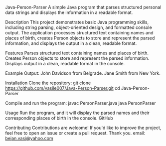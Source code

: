 
Java-Person-Parser
A simple Java program that parses structured personal data strings and displays the information in a readable format.

Description
This project demonstrates basic Java programming skills, including string parsing, object-oriented design, and formatted console output. The application processes structured text containing names and places of birth, creates Person objects to store and represent the parsed information, and displays the output in a clean, readable format.

Features
Parses structured text containing names and places of birth.
Creates Person objects to store and represent the parsed information.
Displays output in a clean, readable format in the console.


Example Output:
John Davidson from Belgrade.
Jane Smith from New York.

Installation
Clone the repository:
git clone https://github.com/vasile007/Java-Person-Parser.git
cd Java-Person-Parser

Compile and run the program:
javac PersonParser.java
java PersonParser

Usage
Run the program, and it will display the parsed names and their corresponding places of birth in the console.
GitHub

Contributing
Contributions are welcome! If you'd like to improve the project, feel free to open an issue or create a pull request.
Thank you.
email: bejan.vasi@yahoo.com


